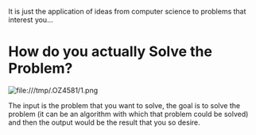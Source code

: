 It is just the application of ideas from computer science to problems that interest you…

# How do you actually Solve the Problem?

![file:///tmp/.OZ4581/1.png](file:///tmp/.OZ4581/1.png)

The input is the problem that you want to solve, the goal is to solve the problem (it can be an algorithm with which that problem could be solved) and then the output would be the result that you so desire.